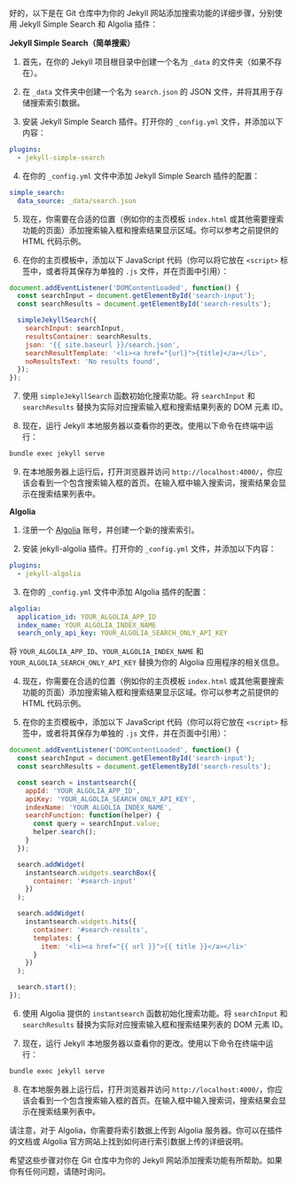 好的，以下是在 Git 仓库中为你的 Jekyll 网站添加搜索功能的详细步骤，分别使用 Jekyll Simple Search 和 Algolia 插件：

**Jekyll Simple Search（简单搜索）**

1. 首先，在你的 Jekyll 项目根目录中创建一个名为 `_data` 的文件夹（如果不存在）。

2. 在 `_data` 文件夹中创建一个名为 `search.json` 的 JSON 文件，并将其用于存储搜索索引数据。

3. 安装 Jekyll Simple Search 插件。打开你的 `_config.yml` 文件，并添加以下内容：

```yaml
plugins:
  - jekyll-simple-search
```

4. 在你的 `_config.yml` 文件中添加 Jekyll Simple Search 插件的配置：

```yaml
simple_search:
  data_source: _data/search.json
```

5. 现在，你需要在合适的位置（例如你的主页模板 `index.html` 或其他需要搜索功能的页面）添加搜索输入框和搜索结果显示区域。你可以参考之前提供的 HTML 代码示例。

6. 在你的主页模板中，添加以下 JavaScript 代码（你可以将它放在 `<script>` 标签中，或者将其保存为单独的 `.js` 文件，并在页面中引用）：

```javascript
document.addEventListener('DOMContentLoaded', function() {
  const searchInput = document.getElementById('search-input');
  const searchResults = document.getElementById('search-results');

  simpleJekyllSearch({
    searchInput: searchInput,
    resultsContainer: searchResults,
    json: '{{ site.baseurl }}/search.json',
    searchResultTemplate: '<li><a href="{url}">{title}</a></li>',
    noResultsText: 'No results found',
  });
});
```

7. 使用 `simpleJekyllSearch` 函数初始化搜索功能。将 `searchInput` 和 `searchResults` 替换为实际对应搜索输入框和搜索结果列表的 DOM 元素 ID。

8. 现在，运行 Jekyll 本地服务器以查看你的更改。使用以下命令在终端中运行：

```bash
bundle exec jekyll serve
```

9. 在本地服务器上运行后，打开浏览器并访问 `http://localhost:4000/`，你应该会看到一个包含搜索输入框的首页。在输入框中输入搜索词，搜索结果会显示在搜索结果列表中。

**Algolia**

1. 注册一个 [Algolia](https://www.algolia.com/) 账号，并创建一个新的搜索索引。

2. 安装 jekyll-algolia 插件。打开你的 `_config.yml` 文件，并添加以下内容：

```yaml
plugins:
  - jekyll-algolia
```

3. 在你的 `_config.yml` 文件中添加 Algolia 插件的配置：

```yaml
algolia:
  application_id: YOUR_ALGOLIA_APP_ID
  index_name: YOUR_ALGOLIA_INDEX_NAME
  search_only_api_key: YOUR_ALGOLIA_SEARCH_ONLY_API_KEY
```

将 `YOUR_ALGOLIA_APP_ID`、`YOUR_ALGOLIA_INDEX_NAME` 和 `YOUR_ALGOLIA_SEARCH_ONLY_API_KEY` 替换为你的 Algolia 应用程序的相关信息。

4. 现在，你需要在合适的位置（例如你的主页模板 `index.html` 或其他需要搜索功能的页面）添加搜索输入框和搜索结果显示区域。你可以参考之前提供的 HTML 代码示例。

5. 在你的主页模板中，添加以下 JavaScript 代码（你可以将它放在 `<script>` 标签中，或者将其保存为单独的 `.js` 文件，并在页面中引用）：

```javascript
document.addEventListener('DOMContentLoaded', function() {
  const searchInput = document.getElementById('search-input');
  const searchResults = document.getElementById('search-results');

  const search = instantsearch({
    appId: 'YOUR_ALGOLIA_APP_ID',
    apiKey: 'YOUR_ALGOLIA_SEARCH_ONLY_API_KEY',
    indexName: 'YOUR_ALGOLIA_INDEX_NAME',
    searchFunction: function(helper) {
      const query = searchInput.value;
      helper.search();
    }
  });

  search.addWidget(
    instantsearch.widgets.searchBox({
      container: '#search-input'
    })
  );

  search.addWidget(
    instantsearch.widgets.hits({
      container: '#search-results',
      templates: {
        item: '<li><a href="{{ url }}">{{ title }}</a></li>'
      }
    })
  );

  search.start();
});
```

6. 使用 Algolia 提供的 `instantsearch` 函数初始化搜索功能。将 `searchInput` 和 `searchResults` 替换为实际对应搜索输入框和搜索结果列表的 DOM 元素 ID。

7. 现在，运行 Jekyll 本地服务器以查看你的更改。使用以下命令在终端中运行：

```bash
bundle exec jekyll serve
```

8. 在本地服务器上运行后，打开浏览器并访问 `http://localhost:4000/`，你应该会看到一个包含搜索输入框的首页。在输入框中输入搜索词，搜索结果会显示在搜索结果列表中。

请注意，对于 Algolia，你需要将索引数据上传到 Algolia 服务器。你可以在插件的文档或 Algolia 官方网站上找到如何进行索引数据上传的详细说明。

希望这些步骤对你在 Git 仓库中为你的 Jekyll 网站添加搜索功能有所帮助。如果你有任何问题，请随时询问。
